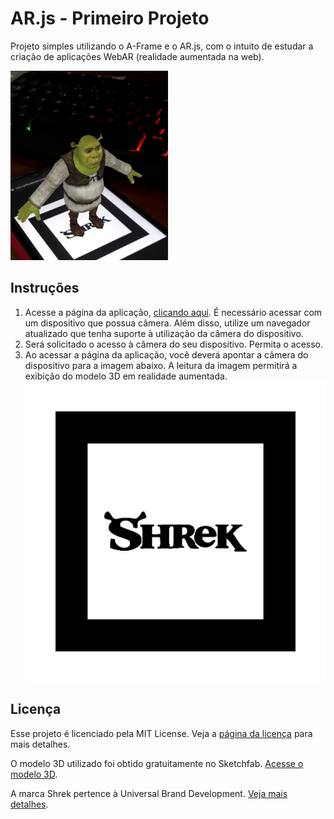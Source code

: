 # AR.js - Primeiro Projeto

Projeto simples utilizando o A-Frame e o AR.js, com o intuito de estudar a criação de aplicações WebAR (realidade aumentada na web).

<img src="./exemplo.jpg" width="50%">

## Instruções

1. Acesse a página da aplicação, [clicando aqui](https://jv-amorim.github.io/AR-JS-Primeiro-Projeto/). É necessário acessar com um dispositivo que possua câmera. Além disso, utilize um navegador atualizado que tenha suporte à utilização da câmera do dispositivo.
2. Será solicitado o acesso à câmera do seu dispositivo. Permita o acesso.
3. Ao acessar a página da aplicação, você deverá apontar a câmera do dispositivo para a imagem abaixo. A leitura da imagem permitirá a exibição do modelo 3D em realidade aumentada.
![Imagem](./assets/custom-pattern.png)

## Licença

Esse projeto é licenciado pela MIT License. Veja a [página da licença](https://opensource.org/licenses/MIT) para mais detalhes.

O modelo 3D utilizado foi obtido gratuitamente no Sketchfab. [Acesse o modelo 3D](https://sketchfab.com/3d-models/shrek-ff6a111c58c94d328b0880a38b912428).

A marca Shrek pertence à Universal Brand Development. [Veja mais detalhes](https://licensingcon.com.br/shrek-universal-brand-development-2/).
